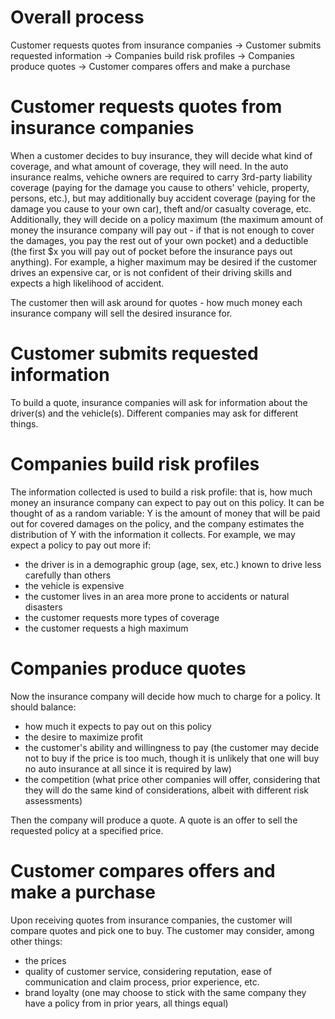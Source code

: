 # Overall process

Customer requests quotes from insurance companies -> Customer submits requested information -> Companies build risk profiles -> Companies produce quotes -> Customer compares offers and make a purchase

# Customer requests quotes from insurance companies

When a customer decides to buy insurance, they will decide what kind of coverage, and what amount of coverage, they will need. In the auto insurance realms, vehiche owners are required to carry 3rd-party liability coverage (paying for the damage you cause to others' vehicle, property, persons, etc.), but may additionally buy accident coverage (paying for the damage you cause to your own car), theft and/or casualty coverage, etc. Additionally, they will decide on a policy maximum (the maximum amount of money the insurance company will pay out - if that is not enough to cover the damages, you pay the rest out of your own pocket) and a deductible (the first $x you will pay out of pocket before the insurance pays out anything). For example, a higher maximum may be desired if the customer drives an expensive car, or is not confident of their driving skills and expects a high likelihood of accident.

The customer then will ask around for quotes - how much money each insurance company will sell the desired insurance for.

# Customer submits requested information

To build a quote, insurance companies will ask for information about the driver(s) and the vehicle(s). Different companies may ask for different things. 

# Companies build risk profiles

The information collected is used to build a risk profile: that is, how much money an insurance company can expect to pay out on this policy. It can be thought of as a random variable: Y is the amount of money that will be paid out for covered damages on the policy, and the company estimates the distribution of Y with the information it collects. For example, we may expect a policy to pay out more if:
- the driver is in a demographic group (age, sex, etc.) known to drive less carefully than others
- the vehicle is expensive
- the customer lives in an area more prone to accidents or natural disasters
- the customer requests more types of coverage
- the customer requests a high maximum

# Companies produce quotes

Now the insurance company will decide how much to charge for a policy. It should balance:
- how much it expects to pay out on this policy
- the desire to maximize profit
- the customer's ability and willingness to pay (the customer may decide not to buy if the price is too much, though it is unlikely that one will buy no auto insurance at all since it is required by law)
- the competition (what price other companies will offer, considering that they will do the same kind of considerations, albeit with different risk assessments)

Then the company will produce a quote. A quote is an offer to sell the requested policy at a specified price.

# Customer compares offers and make a purchase

Upon receiving quotes from insurance companies, the customer will compare quotes and pick one to buy. The customer may consider, among other things:
- the prices
- quality of customer service, considering reputation, ease of communication and claim process, prior experience, etc.
- brand loyalty (one may choose to stick with the same company they have a policy from in prior years, all things equal)
